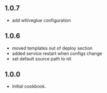 ## 1.0.7
* add wtliveglue configuration

## 1.0.6
* moved templates out of deploy section
* added service restart when configs change
* set default source path to nil

## 1.0.0
* Initial cookbook.
